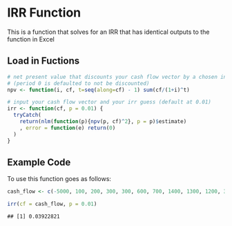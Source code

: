 IRR Function
================

This is a function that solves for an IRR that has identical outputs to the function in Excel

Load in Fuctions
----------------

``` r
# net present value that discounts your cash flow vector by a chosen interest rate 
# (period 0 is defaulted to not be discounted)
npv <- function(i, cf, t=seq(along=cf) - 1) sum(cf/(1+i)^t)

# input your cash flow vector and your irr guess (default at 0.01)
irr <- function(cf, p = 0.01) {
  tryCatch(
    return(nlm(function(p){npv(p, cf)^2}, p = p)$estimate)
    , error = function(e) return(0)
  )
}
```

Example Code
------------

To use this function goes as follows:

``` r
cash_flow <- c(-5000, 100, 200, 300, 300, 600, 700, 1400, 1300, 1200, 300, 100)

irr(cf = cash_flow, p = 0.01)
```

    ## [1] 0.03922821
